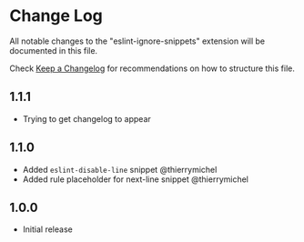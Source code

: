 # Change Log
All notable changes to the "eslint-ignore-snippets" extension will be documented in this file.

Check [Keep a Changelog](http://keepachangelog.com/) for recommendations on how to structure this file.

## 1.1.1
- Trying to get changelog to appear

## 1.1.0
- Added `eslint-disable-line` snippet @thierrymichel
- Added rule placeholder for next-line snippet @thierrymichel

## 1.0.0
- Initial release